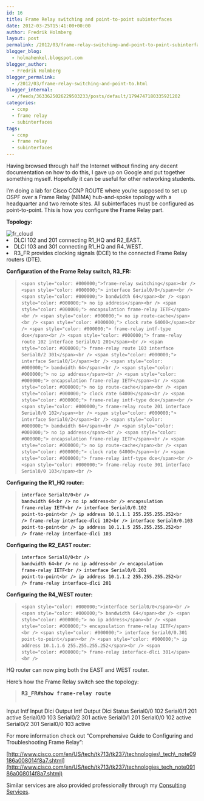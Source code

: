 ```yaml
---
id: 16
title: Frame Relay switching and point-to-point subinterfaces
date: 2012-03-25T15:41:00+00:00
author: Fredrik Holmberg
layout: post
permalink: /2012/03/frame-relay-switching-and-point-to-point-subinterfaces/
blogger_blog:
  - holmahenkel.blogspot.com
blogger_author:
  - Fredrik Holmberg
blogger_permalink:
  - /2012/03/frame-relay-switching-and-point-to.html
blogger_internal:
  - /feeds/3633625026229503233/posts/default/1794747180335921202
categories:
  - ccnp
  - frame relay
  - subinterfaces
tags:
  - ccnp
  - frame relay
  - subinterfaces
---
```

Having browsed through half the Internet without finding any decent documentation on how to do this, I gave up on Google and put together something myself. Hopefully it can be useful for other networking students.

I&#8217;m doing a lab for Cisco CCNP ROUTE where you&#8217;re supposed to set up OSPF over a Frame Relay (NBMA) hub-and-spoke topology with a headquarter and two remote sites. All subinterfaces must be configured as point-to-point. This is how you configure the Frame Relay part.

<!--more-->

**Topology:**

<img class="alignnone size-full wp-image-44" src="/wp-content/uploads/2012/03/ajhefbj23lrkjn.png" alt="fr_cloud" width="560" height="304" srcset="/wp-content/uploads/2012/03/ajhefbj23lrkjn.png 560w,/wp-content/uploads/2012/03/ajhefbj23lrkjn-300x163.png 300w" sizes="(max-width: 560px) 100vw, 560px" />

<li style="text-align: left;">
  DLCI 102 and 201 connecting R1_HQ and R2_EAST.
</li>
<li style="text-align: left;">
  <span style="text-align: center;">DLCI 103 and 301 connecting R1_HQ and R4_WEST.</span>
</li>
<li style="text-align: left;">
  <span style="text-align: center;">R3_FR provides clocking signals (DCE) to the connected Frame Relay routers (DTE).</span>
</li>

**Configuration of the Frame Relay switch, R3_FR:**

> `<span style="color: #000000;">frame-relay switching</span><br />
<span style="color: #000000;"> interface Serial0/0</span><br />
<span style="color: #000000;"> bandwidth 64</span><br />
<span style="color: #000000;"> no ip address</span><br />
<span style="color: #000000;"> encapsulation frame-relay IETF</span><br />
<span style="color: #000000;"> no ip route-cache</span><br />
<span style="color: #000000;"> clock rate 64000</span><br />
<span style="color: #000000;"> frame-relay intf-type dce</span><br />
<span style="color: #000000;"> frame-relay route 102 interface Serial0/1 201</span><br />
<span style="color: #000000;"> frame-relay route 103 interface Serial0/2 301</span><br />
<span style="color: #000000;"> interface Serial0/1</span><br />
<span style="color: #000000;"> bandwidth 64</span><br />
<span style="color: #000000;"> no ip address</span><br />
<span style="color: #000000;"> encapsulation frame-relay IETF</span><br />
<span style="color: #000000;"> no ip route-cache</span><br />
<span style="color: #000000;"> clock rate 64000</span><br />
<span style="color: #000000;"> frame-relay intf-type dce</span><br />
<span style="color: #000000;"> frame-relay route 201 interface Serial0/0 102</span><br />
<span style="color: #000000;"> interface Serial0/2</span><br />
<span style="color: #000000;"> bandwidth 64</span><br />
<span style="color: #000000;"> no ip address</span><br />
<span style="color: #000000;"> encapsulation frame-relay IETF</span><br />
<span style="color: #000000;"> no ip route-cache</span><br />
<span style="color: #000000;"> clock rate 64000</span><br />
<span style="color: #000000;"> frame-relay intf-type dce</span><br />
<span style="color: #000000;"> frame-relay route 301 interface Serial0/0 103</span><br />
` 

**Configuring the R1_HQ router:**

> <span style="color: #000000;"><code>interface Serial0/0&lt;br />
bandwidth 64&lt;br />
no ip address&lt;br />
encapsulation frame-relay IETF&lt;br />
interface Serial0/0.102 point-to-point&lt;br />
ip address 10.1.1.1 255.255.255.252&lt;br />
frame-relay interface-dlci 102&lt;br />
interface Serial0/0.103 point-to-point&lt;br />
ip address 10.1.1.5 255.255.255.252&lt;br />
frame-relay interface-dlci 103</code></span>

**Configuring the R2_EAST router:**

> <span style="color: #000000;"><code>interface Serial0/0&lt;br />
bandwidth 64&lt;br />
no ip address&lt;br />
encapsulation frame-relay IETF&lt;br />
interface Serial0/0.201 point-to-point&lt;br />
ip address 10.1.1.2 255.255.255.252&lt;br />
frame-relay interface-dlci 201</code></span>

**Configuring the R4_WEST router:**

> `<span style="color: #000000;">interface Serial0/0</span><br />
<span style="color: #000000;"> bandwidth 64</span><br />
<span style="color: #000000;"> no ip address</span><br />
<span style="color: #000000;"> encapsulation frame-relay IETF</span><br />
<span style="color: #000000;"> interface Serial0/0.301 point-to-point</span><br />
<span style="color: #000000;"> ip address 10.1.1.6 255.255.255.252</span><br />
<span style="color: #000000;"> frame-relay interface-dlci 301</span><br />
` 

HQ router can now ping both the EAST and WEST router.

Here&#8217;s how the Frame Relay switch see the topology:

> <pre><span style="color: #000000;">R3_FR#show frame-relay route
Input Intf      Input Dlci      Output Intf     Output Dlci     Status
Serial0/0       102             Serial0/1       201             active
Serial0/0       103             Serial0/2       301             active
Serial0/1       201             Serial0/0       102             active
Serial0/2       301             Serial0/0       103             active
</span></pre>

For more information check out &#8220;Comprehensive Guide to Configuring and Troubleshooting Frame Relay&#8221;:
  
[http://www.cisco.com/en/US/tech/tk713/tk237/technologies\_tech\_note09186a008014f8a7.shtml](http://www.cisco.com/en/US/tech/tk713/tk237/technologies_tech_note09186a008014f8a7.shtml)

Similar services are also provided professionally through my [Consulting Services](http://fredrikholmberg.com/consulting/).
